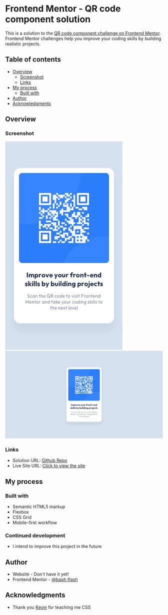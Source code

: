 # Frontend Mentor - QR code component solution

This is a solution to the [QR code component challenge on Frontend Mentor](https://www.frontendmentor.io/challenges/qr-code-component-iux_sIO_H). Frontend Mentor challenges help you improve your coding skills by building realistic projects.

## Table of contents

- [Overview](#overview)
  - [Screenshot](#screenshot)
  - [Links](#links)
- [My process](#my-process)
  - [Built with](#built-with)
- [Author](#author)
- [Acknowledgments](#acknowledgments)

## Overview

### Screenshot

![](./design/mobile-design.jpg)
![](./design/desktop-design.jpg)


### Links

- Solution URL: [Github Repo](https://github.com/basitkorai/QR-Code-Component-Main)
- Live Site URL: [Click to view the site](https://basitkorai.github.io/QR-Code-Component-Main/)

## My process

### Built with

- Semantic HTML5 markup
- Flexbox
- CSS Grid
- Mobile-first workflow

### Continued development
- I intend to improve this project in the future

## Author

- Website - Don't have it yet!
- Frontend Mentor - [@basit-flash](https://www.frontendmentor.io/profile/basit-flash)

## Acknowledgments

- Thank you [Kevin](https://www.kevinpowell.co) for teaching me CSS
